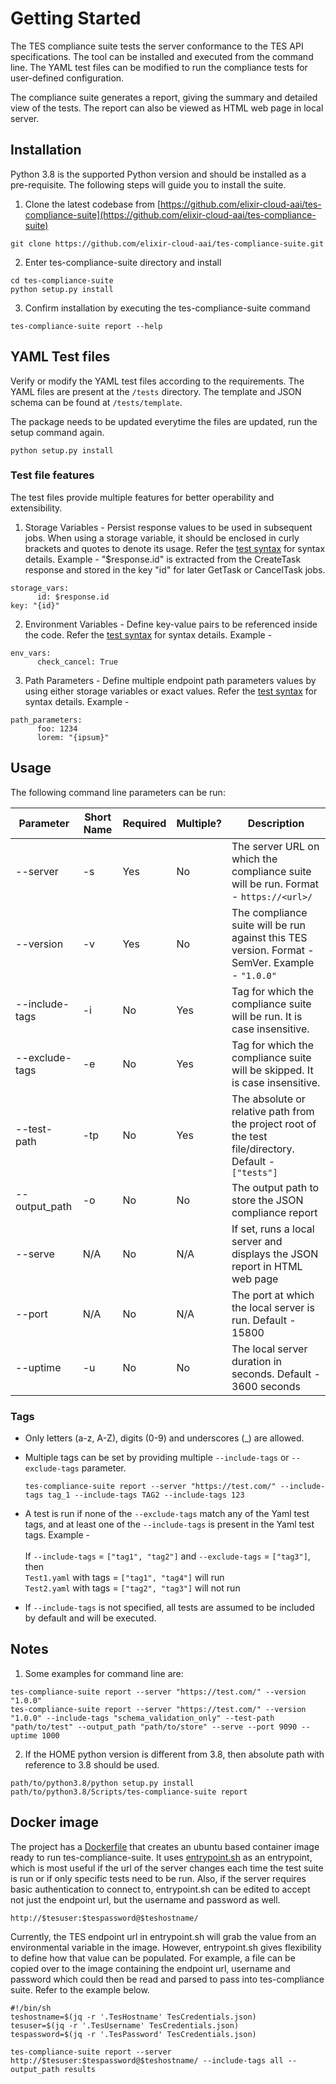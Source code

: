 # Getting Started  

The TES compliance suite tests the server conformance to the TES API specifications. 
The tool can be installed and executed from the command line. 
The YAML test files can be modified to run the compliance tests for user-defined configuration.

The compliance suite generates a report, giving the summary and detailed view of the tests. 
The report can also be viewed as HTML web page in local server.

## Installation  

Python 3.8 is the supported Python version and should be installed as a pre-requisite.
The following steps will guide you to install the suite.

1.  Clone the latest codebase from  [https://github.com/elixir-cloud-aai/tes-compliance-suite](https://github.com/elixir-cloud-aai/tes-compliance-suite)

```base  
git clone https://github.com/elixir-cloud-aai/tes-compliance-suite.git  
```
  2.  Enter tes-compliance-suite directory and install
  
```base  
cd tes-compliance-suite  
python setup.py install  
```  
3.  Confirm installation by executing the tes-compliance-suite command

```base  
tes-compliance-suite report --help
```
  
## YAML Test files

Verify or modify the YAML test files according to the requirements.
The YAML files are present at the `/tests` directory. 
The template and JSON schema can be found at `/tests/template`.

The package needs to be updated everytime the files are updated, run the setup command again.
```base  
python setup.py install  
``` 

### Test file features

The test files provide multiple features for better operability and extensibility. 

1. Storage Variables - Persist response values to be used in subsequent jobs. When using a storage variable, it should
   be enclosed in curly brackets and quotes to denote its usage. Refer the [test syntax][res-test-syntax] for syntax details. 
   Example - "$response.id" is extracted from the CreateTask response and stored in the key "id" for later
   GetTask or CancelTask jobs.

```base
storage_vars:
      id: $response.id
key: "{id}"
```

2. Environment Variables - Define key-value pairs to be referenced inside the code.
   Refer the [test syntax][res-test-syntax] for syntax details.
   Example - 

```base
env_vars:
      check_cancel: True
```

3. Path Parameters - Define multiple endpoint path parameters values by using either storage variables or exact values.
   Refer the [test syntax][res-test-syntax] for syntax details.
   Example -

```base
path_parameters:
      foo: 1234
      lorem: "{ipsum}"
```

## Usage

The following command line parameters can be run:

| Parameter      | Short Name | Required | Multiple? | Description                                                                                           |
|----------------|------------|----------|-----------|-------------------------------------------------------------------------------------------------------|
| --server       | -s         | Yes      | No        | The server URL on which the compliance suite will be run. Format - `https://<url>/`                   |
| --version      | -v         | Yes      | No        | The compliance suite will be run against this TES version. Format - SemVer. Example - `"1.0.0"`       |
| --include-tags | -i         | No       | Yes       | Tag for which the compliance suite will be run. It is case insensitive.                               |
| --exclude-tags | -e         | No       | Yes       | Tag for which the compliance suite will be skipped. It is case insensitive.                           |
| --test-path    | -tp        | No       | Yes       | The absolute or relative path from the project root of the test file/directory. Default - `["tests"]` |
| --output_path  | -o         | No       | No        | The output path to store the JSON compliance report                                                   |
| --serve        | N/A        | No       | N/A       | If set, runs a local server and displays the JSON report in HTML web page                             |
| --port         | N/A        | No       | N/A       | The port at which the local server is run. Default - 15800                                            |
| --uptime       | -u         | No       | No        | The local server duration in seconds. Default - 3600 seconds                                          |

### Tags

- Only letters (a-z, A-Z), digits (0-9) and underscores (_) are allowed.

- Multiple tags can be set by providing multiple `--include-tags` or `--exclude-tags` parameter.
  ```base  
  tes-compliance-suite report --server "https://test.com/" --include-tags tag_1 --include-tags TAG2 --include-tags 123  
  ```  

- A test is run if none of the `--exclude-tags` match any of the Yaml test tags, and at least one of the `--include-tags` is present in the Yaml test tags. Example -  
  <br>
  If `--include-tags` = `["tag1", "tag2"]` and `--exclude-tags` = `["tag3"]`, then   
  `Test1.yaml` with tags = `["tag1", "tag4"]` will run  
  `Test2.yaml` with tags = `["tag2", "tag3"]` will not run

- If `--include-tags` is not specified, all tests are assumed to be included by default and will be executed.

## Notes

1. Some examples for command line are:
```base  
tes-compliance-suite report --server "https://test.com/" --version "1.0.0"
tes-compliance-suite report --server "https://test.com/" --version "1.0.0" --include-tags "schema_validation_only" --test-path "path/to/test" --output_path "path/to/store" --serve --port 9090 --uptime 1000
``` 

2.  If the HOME python version is different from 3.8, then absolute path with reference to 3.8 should be used.
```base  
path/to/python3.8/python setup.py install
path/to/python3.8/Scripts/tes-compliance-suite report
```

## Docker image

The project has a [Dockerfile][dockerfile] that creates an ubuntu based container image ready to run tes-compliance-suite. It uses [entrypoint.sh][entrypoint] as an entrypoint, which is most useful if the url of the server changes each time the test suite is run or if only specific tests need to be run. Also, if the server requires basic authentication to connect to, entrypoint.sh can be edited to accept not just the endpoint url, but the username and password as well. 

```base  
http://$tesuser:$tespassword@$teshostname/
```

Currently, the TES endpoint url in entrypoint.sh will grab the value from an environmental variable in the image. However, entrypoint.sh gives flexibility to define how that value can be populated. For example, a file can be copied over to the image containing the endpoint url, username and password which could then be read and parsed to pass into tes-compliance suite. Refer to the example below. 

```base  
#!/bin/sh
teshostname=$(jq -r '.TesHostname' TesCredentials.json)
tesuser=$(jq -r '.TesUsername' TesCredentials.json)
tespassword=$(jq -r '.TesPassword' TesCredentials.json)

tes-compliance-suite report --server http://$tesuser:$tespassword@$teshostname/ --include-tags all --output_path results
```

[res-test-syntax]: test_config/test_syntax.yml
[dockerfile]: ../docker/Dockerfile
[entrypoint]: ../docker/entrypoint.sh